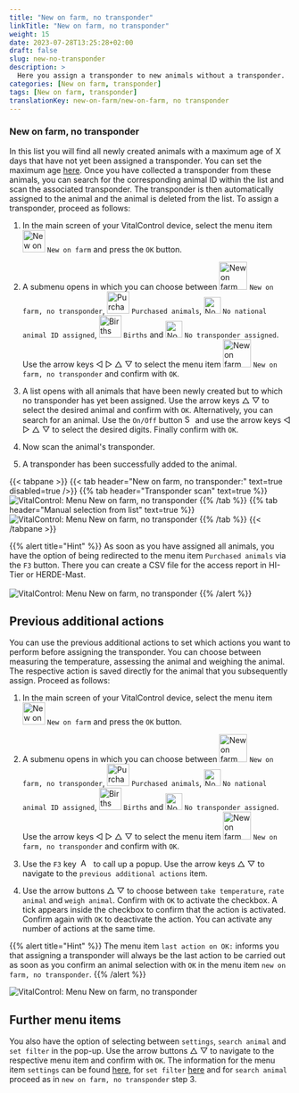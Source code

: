 ```yaml
---
title: "New on farm, no transponder"
linkTitle: "New on farm, no transponder"
weight: 15
date: 2023-07-28T13:25:28+02:00
draft: false
slug: new-no-transponder
description: >
  Here you assign a transponder to new animals without a transponder.
categories: [New on farm, transponder]
tags: [New on farm, transponder]
translationKey: new-on-farm/new-on-farm, no transponder
---
```

### New on farm, no transponder

In this list you will find all newly created animals with a maximum age of X days that have not yet been assigned a transponder. You can set the maximum age [here](/en/docs/settings/animal-registration/#set-default-values). Once you have collected a transponder from these animals, you can search for the corresponding animal ID within the list and scan the associated transponder. The transponder is then automatically assigned to the animal and the animal is deleted from the list. To assign a transponder, proceed as follows:

1. In the main screen of your VitalControl device, select the menu item <img src="/icons/main/new-on-farm.svg" width="40" align="bottom" alt="New on farm" /> `New on farm` and press the `OK` button.

2.  A submenu opens in which you can choose between <img src="/icons/registration/new-on-farm-no-transponder.svg" width="50" align="bottom" alt="New on farm, no transponder" /> `New on farm, no transponder`, <img src="/icons/main/new-on-farm.svg" width="40" align="bottom" alt="Purchased animals" /> `Purchased animals`, <img src="/icons/registration/no-eartag-number.svg" width="30" align="bottom" alt="No national animal ID" /> `No national animal ID assigned`, <img src="/icons/main/births.svg" width="40" align="bottom" alt="Births" /> `Births` and <img src="/icons/registration/no-transponder.svg" width="30" align="bottom" alt="No transponder assigned" /> `No transponder assigned`. Use the arrow keys ◁ ▷ △ ▽ to select the menu item <img src="/icons/registration/new-on-farm-no-transponder.svg" width="50" align="bottom" alt="New on farm, no transponder" /> `New on farm, no transponder` and confirm with `OK`.

3. A list opens with all animals that have been newly created but to which no transponder has yet been assigned. Use the arrow keys △ ▽ to select the desired animal and confirm with `OK`. Alternatively, you can search for an animal. Use the `On/Off` button <img src="/icons/footer/search.svg" width="15" align="bottom" alt="Search" /> and use the arrow keys ◁ ▷ △ ▽ to select the desired digits. Finally confirm with `OK`.

4. Now scan the animal's transponder.

5. A transponder has been successfully added to the animal.

{{< tabpane >}}
{{< tab header="New on farm, no transponder:" text=true disabled=true />}}
{{% tab header="Transponder scan" text=true %}}
![VitalControl: Menu New on farm, no transponder](../images/notransponder-scan.png "New on farm, no transponder")
{{% /tab %}}
{{% tab header="Manual selection from list" text=true %}}
![VitalControl: Menu New on farm, no transponder](../images/notransponder.png "New on farm, no transponder")
{{% /tab %}}
{{< /tabpane >}}

{{% alert title="Hint" %}}
As soon as you have assigned all animals, you have the option of being redirected to the menu item `Purchased animals` via the `F3` button. There you can create a CSV file for the access report in HI-Tier or HERDE-Mast. <br/>
<br/>
![VitalControl: Menu New on farm, no transponder](../images/redirect.png "Redirect")
{{% /alert %}}

## Previous additional actions

You can use the previous additional actions to set which actions you want to perform before assigning the transponder. You can choose between measuring the temperature, assessing the animal and weighing the animal. The respective action is saved directly for the animal that you subsequently assign. Proceed as follows:

1. In the main screen of your VitalControl device, select the menu item <img src="/icons/main/new-on-farm.svg" width="40" align="bottom" alt="New on farm" /> `New on farm` and press the `OK` button.

2.  A submenu opens in which you can choose between <img src="/icons/registration/new-on-farm-no-transponder.svg" width="50" align="bottom" alt="New on farm, no transponder" /> `New on farm, no transponder`, <img src="/icons/main/new-on-farm.svg" width="40" align="bottom" alt="Purchased animals" /> `Purchased animals`, <img src="/icons/registration/no-eartag-number.svg" width="30" align="bottom" alt="No national animal ID" /> `No national animal ID assigned`, <img src="/icons/main/births.svg" width="40" align="bottom" alt="Births" /> `Births` and <img src="/icons/registration/no-transponder.svg" width="30" align="bottom" alt="No transponder assigned" /> `No transponder assigned`. Use the arrow keys ◁ ▷ △ ▽ to select the menu item <img src="/icons/registration/new-on-farm-no-transponder.svg" width="50" align="bottom" alt="New on farm, no transponder" /> `New on farm, no transponder` and confirm with `OK`.

3. Use the `F3` key &nbsp;<img src="/icons/footer/open-popup.svg" width="15" align="bottom" alt="Aufruf Popup" />&nbsp; to call up a popup. Use the arrow keys △ ▽ to navigate to the `previous additional actions` item.

4. Use the arrow buttons △ ▽ to choose between `take temperature`, `rate animal` and `weigh animal`. Confirm with `OK` to activate the checkbox. A tick appears inside the checkbox to confirm that the action is activated. Confirm again with `OK` to deactivate the action. You can activate any number of actions at the same time.

{{% alert title="Hint" %}}
The menu item `last action on OK:` informs you that assigning a transponder will always be the last action to be carried out as soon as you confirm an animal selection with `OK` in the menu item `new on farm, no transponder`.
{{% /alert %}}

![VitalControl: Menu New on farm, no transponder](../images/actions.png "Additional actions")

 ## Further menu items

You also have the option of selecting between `settings`, `search animal` and `set filter` in the pop-up. Use the arrow buttons △ ▽ to navigate to the respective menu item and confirm with `OK`. The information for the menu item `settings` can be found [here](/en/docs/settings/animal-registration/#set-default-values), for `set filter` [here](/en/docs/filter/) and for `search animal` proceed as in `new on farm, no transponder` step 3.
